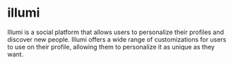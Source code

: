 # illumi
Illumi is a social platform that allows users to personalize their profiles and discover new people. Illumi offers a wide range of customizations for users to use on their profile, allowing them to personalize it as unique as they want.
